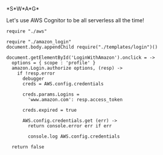 \*S\*W\*A\*G\*

Let's use AWS Cognitor to be all serverless all the time!

    require "./aws"

    require "./amazon_login"
    document.body.appendChild require("./templates/login")()

    document.getElementById('LoginWithAmazon').onclick = ->
      options = { scope : 'profile' }
      amazon.Login.authorize options, (resp) ->
        if !resp.error
          debugger
          creds = AWS.config.credentials

          creds.params.Logins =
            'www.amazon.com': resp.access_token

          creds.expired = true

          AWS.config.credentials.get (err) ->
            return console.error err if err

            console.log AWS.config.credentials

      return false
